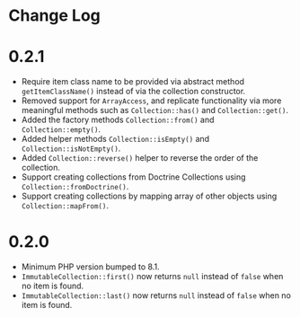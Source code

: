 Change Log
=====

# 0.2.1
- Require item class name to be provided via abstract method `getItemClassName()` instead of via the collection constructor.
- Removed support for `ArrayAccess`, and replicate functionality via more meaningful methods such as `Collection::has()` and `Collection::get()`.
- Added the factory methods `Collection::from()` and `Collection::empty()`.
- Added helper methods `Collection::isEmpty()` and `Collection::isNotEmpty()`.
- Added `Collection::reverse()` helper to reverse the order of the collection.
- Support creating collections from Doctrine Collections using `Collection::fromDoctrine()`.
- Support creating collections by mapping array of other objects using `Collection::mapFrom()`.

# 0.2.0
- Minimum PHP version bumped to 8.1.
- `ImmutableCollection::first()` now returns `null` instead of `false` when no item is found.
- `ImmutableCollection::last()` now returns `null` instead of `false` when no item is found.
